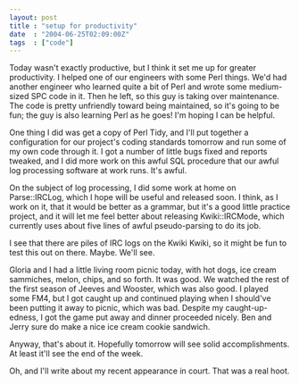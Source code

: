 ```yaml
---
layout: post
title : "setup for productivity"
date  : "2004-06-25T02:09:00Z"
tags  : ["code"]
---
```

Today wasn't exactly productive, but I think it set me up for greater productivity.  I helped one of our engineers with some Perl things.  We'd had another engineer who learned quite a bit of Perl and wrote some medium-sized SPC code in it.  Then he left, so this guy is taking over maintenance.  The code is pretty unfriendly toward being maintained, so it's going to be fun; the guy is also learning Perl as he goes!  I'm hoping I can be helpful.

One thing I did was get a copy of Perl Tidy, and I'll put together a configuration for our project's coding standards tomorrow and run some of my own code through it.  I got a number of little bugs fixed and reports tweaked, and I did more work on this awful SQL procedure that our awful log processing software at work runs.  It's awful.

On the subject of log processing, I did some work at home on Parse::IRCLog, which I hope will be useful and released soon.  I think, as I work on it, that it would be better as a grammar, but it's a good little practice project, and it will let me feel better about releasing Kwiki::IRCMode, which currently uses about five lines of awful pseudo-parsing to do its job.

I see that there are piles of IRC logs on the Kwiki Kwiki, so it might be fun to test this out on there.  Maybe.  We'll see.

Gloria and I had a little living room picnic today, with hot dogs, ice cream sammiches, melon, chips, and so forth.  It was good.  We watched the rest of the first season of Jeeves and Wooster, which was also good.  I played some FM4, but I got caught up and continued playing when I should've been putting it away to picnic, which was bad.  Despite my caught-up-edness, I got the game put away and dinner proceeded nicely.  Ben and Jerry sure do make a nice ice cream cookie sandwich.

Anyway, that's about it.  Hopefully tomorrow will see solid accomplishments. At least it'll see the end of the week.

Oh, and I'll write about my recent appearance in court.  That was a real hoot.

